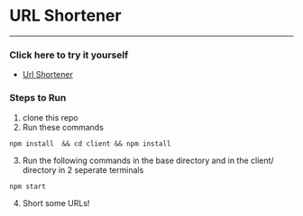 # URL Shortener

---

### Click here to try it yourself

- [Url Shortener](https://securityshort.herokuapp.com/)

### Steps to Run

1. clone this repo
2. Run these commands

```
npm install  && cd client && npm install
```

3. Run the following commands in the base directory and in the client/ directory in 2 seperate terminals

```
npm start

```

4. Short some URLs!
